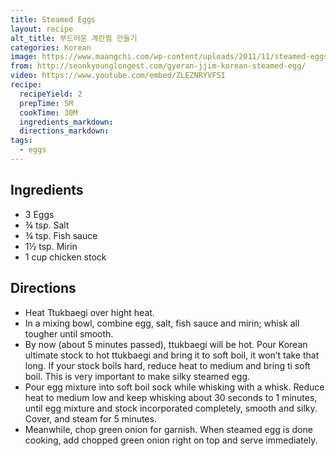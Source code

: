 ```yaml
---
title: Steamed Eggs
layout: recipe
alt_title: 부드러운 계란찜 만들기
categories: Korean
image: https://www.maangchi.com/wp-content/uploads/2011/11/steamed-eggs-590x415.jpg
from: http://seonkyounglongest.com/gyeran-jjim-korean-steamed-egg/
video: https://www.youtube.com/embed/ZLEZNRYVFSI
recipe:
  recipeYield: 2
  prepTime: 5M
  cookTime: 30M
  ingredients_markdown:
  directions_markdown:
tags:
  - eggs
---
```


## Ingredients
- 3 Eggs
- ¾ tsp. Salt
- ¾ tsp. Fish sauce
- 1½ tsp. Mirin
- 1 cup chicken stock

## Directions

- Heat Ttukbaegi over hight heat.
- In a mixing bowl, combine egg, salt, fish sauce and mirin; whisk all tougher until smooth.
- By now (about 5 minutes passed), ttukbaegi will be hot. Pour Korean ultimate stock to hot ttukbaegi and bring it to soft boil, it won’t take that long. If your stock boils hard, reduce heat to medium and bring ti soft boil. This is very important to make silky steamed egg.
- Pour egg mixture into soft boil sock while whisking with a whisk. Reduce heat to medium low and keep whisking about 30 seconds to 1 minutes, until egg mixture and stock incorporated completely, smooth and silky. Cover, and steam for 5 minutes.
- Meanwhile, chop green onion for garnish. When steamed egg is done cooking, add chopped green onion right on top and serve immediately.
